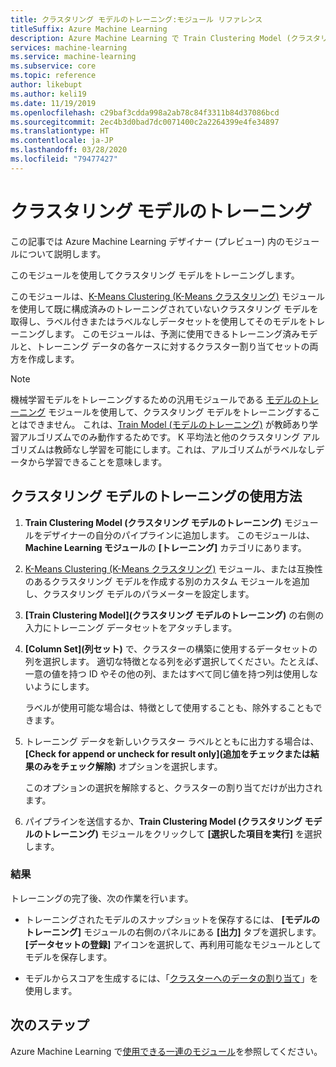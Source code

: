 ```yaml
---
title: クラスタリング モデルのトレーニング:モジュール リファレンス
titleSuffix: Azure Machine Learning
description: Azure Machine Learning で Train Clustering Model (クラスタリング モデルのトレーニング) モジュールを使用して、クラスタリング モデルをトレーニングする方法について説明します。
services: machine-learning
ms.service: machine-learning
ms.subservice: core
ms.topic: reference
author: likebupt
ms.author: keli19
ms.date: 11/19/2019
ms.openlocfilehash: c29baf3cdda998a2ab78c84f3311b84d37086bcd
ms.sourcegitcommit: 2ec4b3d0bad7dc0071400c2a2264399e4fe34897
ms.translationtype: HT
ms.contentlocale: ja-JP
ms.lasthandoff: 03/28/2020
ms.locfileid: "79477427"
---
```

# <a name="train-clustering-model"></a>クラスタリング モデルのトレーニング

この記事では Azure Machine Learning デザイナー (プレビュー) 内のモジュールについて説明します。

このモジュールを使用してクラスタリング モデルをトレーニングします。

このモジュールは、[K-Means Clustering (K-Means クラスタリング)](k-means-clustering.md) モジュールを使用して既に構成済みのトレーニングされていないクラスタリング モデルを取得し、ラベル付きまたはラベルなしデータセットを使用してそのモデルをトレーニングします。 このモジュールは、予測に使用できるトレーニング済みモデルと、トレーニング データの各ケースに対するクラスター割り当てセットの両方を作成します。

> [!NOTE]
> 機械学習モデルをトレーニングするための汎用モジュールである [モデルのトレーニング](train-model.md) モジュールを使用して、クラスタリング モデルをトレーニングすることはできません。 これは、[Train Model (モデルのトレーニング)](train-model.md) が教師あり学習アルゴリズムでのみ動作するためです。 K 平均法と他のクラスタリング アルゴリズムは教師なし学習を可能にします。これは、アルゴリズムがラベルなしデータから学習できることを意味します。  
  
## <a name="how-to-use-train-clustering-model"></a>クラスタリング モデルのトレーニングの使用方法  

1.  **Train Clustering Model (クラスタリング モデルのトレーニング)** モジュールをデザイナーの自分のパイプラインに追加します。 このモジュールは、**Machine Learning モジュール**の **[トレーニング]** カテゴリにあります。  
  
2. [K-Means Clustering (K-Means クラスタリング)](k-means-clustering.md) モジュール、または互換性のあるクラスタリング モデルを作成する別のカスタム モジュールを追加し、クラスタリング モデルのパラメーターを設定します。  
    
3.  **[Train Clustering Model]\(クラスタリング モデルのトレーニング\)** の右側の入力にトレーニング データセットをアタッチします。
  
5.  **[Column Set]\(列セット\)** で、クラスターの構築に使用するデータセットの列を選択します。 適切な特徴となる列を必ず選択してください。たとえば、一意の値を持つ ID やその他の列、またはすべて同じ値を持つ列は使用しないようにします。

    ラベルが使用可能な場合は、特徴として使用することも、除外することもできます。  
  
6. トレーニング データを新しいクラスター ラベルとともに出力する場合は、 **[Check for append or uncheck for result only]\(追加をチェックまたは結果のみをチェック解除\)** オプションを選択します。

    このオプションの選択を解除すると、クラスターの割り当てだけが出力されます。 

7. パイプラインを送信するか、**Train Clustering Model (クラスタリング モデルのトレーニング)** モジュールをクリックして **[選択した項目を実行]** を選択します。  
  
### <a name="results"></a>結果

トレーニングの完了後、次の作業を行います。

+ トレーニングされたモデルのスナップショットを保存するには、 **[モデルのトレーニング]** モジュールの右側のパネルにある **[出力]** タブを選択します。 **[データセットの登録]** アイコンを選択して、再利用可能なモジュールとしてモデルを保存します。

+ モデルからスコアを生成するには、「[クラスターへのデータの割り当て](assign-data-to-clusters.md)」を使用します。

## <a name="next-steps"></a>次のステップ

Azure Machine Learning で[使用できる一連のモジュール](module-reference.md)を参照してください。 
